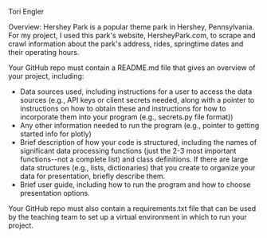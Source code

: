 Tori Engler

Overview:
Hershey Park is a popular theme park in Hershey, Pennsylvania. For my project, I used this park's website, HersheyPark.com, to scrape and crawl information about the park's address, rides, springtime dates and their operating hours.

Your GitHub repo must contain a README.md file that gives an overview of your project, including:

- Data sources used, including instructions for a user to access the data sources (e.g., API keys or client secrets needed, along with a pointer to instructions on how to obtain these and instructions for how to incorporate them into your program (e.g., secrets.py file format))
- Any other information needed to run the program (e.g., pointer to getting started info for plotly)
- Brief description of how your code is structured, including the names of significant data processing functions (just the 2-3 most important functions--not a complete list) and class definitions. If there are large data structures (e.g., lists, dictionaries) that you create to organize your data for presentation, briefly describe them.
- Brief user guide, including how to run the program and how to choose presentation options.

Your GitHub repo must also contain a requirements.txt file that can be used by the teaching team to set up a virtual environment in which to run your project.
